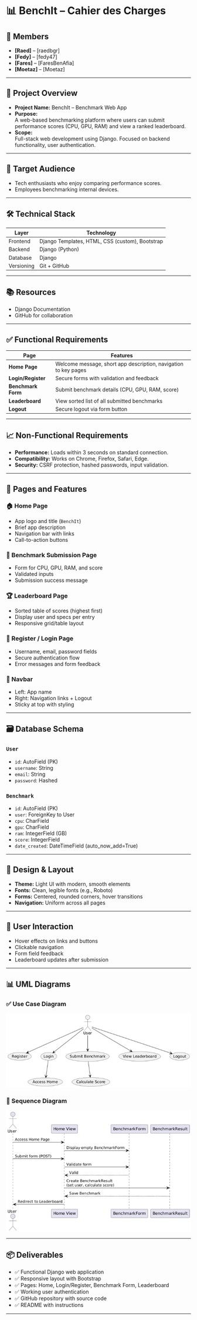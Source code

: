 # 📊 BenchIt – Cahier des Charges

## 👥 Members
- **[Raed]** – [raedbgr]
- **[Fedy]** – [fedy47]
- **[Fares]** – [FaresBenAfia]
- **[Moetaz]** – [Moetaz]
<!-- Add more team members if applicable -->

---

## 🧾 Project Overview

- **Project Name:** BenchIt – Benchmark Web App  
- **Purpose:**  
  A web-based benchmarking platform where users can submit performance scores (CPU, GPU, RAM) and view a ranked leaderboard.
- **Scope:**  
  Full-stack web development using Django. Focused on backend functionality, user authentication.

---

## 🎯 Target Audience

- Tech enthusiasts who enjoy comparing performance scores.
- Employees benchmarking internal devices.

---

## 🛠 Technical Stack

| Layer       | Technology              |
|-------------|--------------------------|
| Frontend    | Django Templates, HTML, CSS (custom), Bootstrap |
| Backend     | Django (Python)          |
| Database    | Django                   |
| Versioning  | Git + GitHub             |

---

## 📚 Resources

- Django Documentation
- GitHub for collaboration

---

## ✅ Functional Requirements

| Page                 | Features |
|----------------------|----------|
| **Home Page**        | Welcome message, short app description, navigation to key pages |
| **Login/Register**   | Secure forms with validation and feedback |
| **Benchmark Form**   | Submit benchmark details (CPU, GPU, RAM, score) |
| **Leaderboard**      | View sorted list of all submitted benchmarks |
| **Logout**           | Secure logout via form button |

---

## 📈 Non-Functional Requirements

- **Performance:** Loads within 3 seconds on standard connection.
- **Compatibility:** Works on Chrome, Firefox, Safari, Edge.
- **Security:** CSRF protection, hashed passwords, input validation.

---

## 🧭 Pages and Features

### 🏠 Home Page
- App logo and title (`BenchIt`)
- Brief app description
- Navigation bar with links
- Call-to-action buttons

### 🧾 Benchmark Submission Page
- Form for CPU, GPU, RAM, and score
- Validated inputs
- Submission success message

### 🏆 Leaderboard Page
- Sorted table of scores (highest first)
- Display user and specs per entry
- Responsive grid/table layout

### 🔐 Register / Login Page
- Username, email, password fields
- Secure authentication flow
- Error messages and form feedback

### 🔗 Navbar
- Left: App name
- Right: Navigation links + Logout
- Sticky at top with styling

---

## 🗃 Database Schema

### `User`
- `id`: AutoField (PK)
- `username`: String
- `email`: String
- `password`: Hashed

### `Benchmark`
- `id`: AutoField (PK)
- `user`: ForeignKey to User
- `cpu`: CharField
- `gpu`: CharField
- `ram`: IntegerField (GB)
- `score`: IntegerField
- `date_created`: DateTimeField (auto_now_add=True)

---

## 🎨 Design & Layout

- **Theme:** Light UI with modern, smooth elements
- **Fonts:** Clean, legible fonts (e.g., Roboto)
- **Forms:** Centered, rounded corners, hover transitions
- **Navigation:** Uniform across all pages

---

## 🧠 User Interaction

- Hover effects on links and buttons
- Clickable navigation
- Form field feedback
- Leaderboard updates after submission

---

## 📊 UML Diagrams

### ✅ Use Case Diagram
![Use Case Diagram](use-case-diagram.png)

### 🔁 Sequence Diagram
![Sequence Diagram](sequence-diagram.png)

---

## 📦 Deliverables

- ✅ Functional Django web application
- ✅ Responsive layout with Bootstrap
- ✅ Pages: Home, Login/Register, Benchmark Form, Leaderboard
- ✅ Working user authentication
- ✅ GitHub repository with source code
- ✅ README with instructions

---
